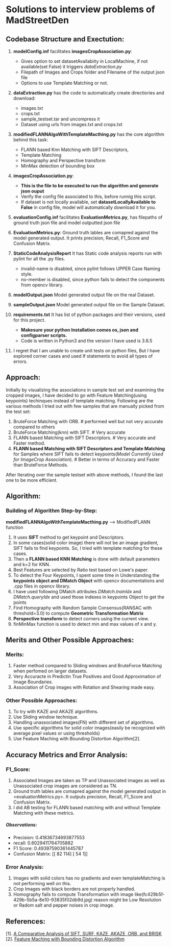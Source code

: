 # Solutions to interview problems of MadStreetDen

## Codebase Structure and Exectution:
1. **modelConfig.inf** facilitates **imagesCropAssociation.py**:
	- Gives option to set datasetAvailabiity in LocalMachine, if not available(set False) it triggers *dataExtraction.py*
	- Filepath of Images and Crops folder and Filename of the output json file
	- Options to use Template Matching or not.

2. **dataExtraction.py** has the code to automatically create directiories and download:
	* images.txt
	* crops.txt
	* sample_testset.tar and uncompress it
	* Dataset using urls from images.txt and crops.txt
	
3. **modifiedFLANNAlgoWithTemplateMacthing.py** has the core algorithm behind this task:
	- FLANN based Knn Matching with SIFT Descriptors,
	- Template Matching
	- Homography and Perspective transform
	- MinMax detection of bounding box

4. **imagesCropAssociation.py**:
	- **This is the file to be executed to run the algorithm and generate json ouput**
	- Verify the config file associated to this, before runnig this script.
	- If dataset is not locally available, set **datasetLocallyAvailable to False** in config file, model will automatically download it for you.
	
5. **evaluationConfig.inf**	facilitates **EvaluationMetrics.py**, has filepaths of ground truth json file and model outputted json file

6. **EvaluationMetrics.py**: Ground truth lables are comapred against the model generated output. It prints precision, Recall, F1_Score and Confusion Matrix.

7. **StaticCodeAnalysisReport** It has Static code analysis reports run with pylint for all the .py files.
	- invalid-name is disabled, since pylint follows UPPER Case Naming style.
	- no-member is disabled, since python fails to detect the components from opencv library.

8. **modelOutput.json** Model generated output file on the real Dataset.

9. **sampleOutput.json** Model generated output file on the Sample Dataset.

10. **requirements.txt** It has list of python packages and their versions, used for this project. 
	- **Makesure your python Installation comes os, json and configparser scripts.**
	- Code is written in Python3 and the version I have used is 3.6.5
	
11. I regret that I am unable to create unit tests on python files, But I have explored corner cases and used If statements to avoid all types of errors.

## Approach:
Initially by visualizing the associations in sample test set and examining the cropped images, I have decided to go with Feature Matching(using keypoints) techinques instead of template matching. Following are the various methods I tried out with few samples that are manually picked from the test set:
1. BruteForce Matching with ORB. # performed well but not very accurate compared to others
2. BruteForce Matching(knn) with SIFT. # Very accurate
3. FLANN based Matching with SIFT Descriptors. # Very accurate and Faster method.
4. **FLANN based Matching with SIFT Descriptors and Template Matching** for Samples where SIFT fails to detect keypoints(*Model Currently Used for ImageCrop Association*). # Better in terms of Accuracy and Faster than BruteForce Methods.

After Iterating over the sample testset with above methods, I found the last one to be more efficient.

## Algorithm:

### Building of Algorithm Step-by-Step:
**modifiedFLANNAlgoWithTemplateMacthing.py** --> ModifiedFLANN function
1. It uses **SIFT** method to get keypoint and Descriptors.
2. In some cases(solid color image) there will not be an image gradient, SIFT fails to find keypoints. So, I tried with template matching for these cases.
3. Then a **FLANN based KNN Matching** is done with default parameters and k=2 for KNN.
4. Best Features are selected by Ratio test based on Lowe's paper.
5. To detect the Four Keypoints, I spent some time in Understanding the **keypoints object and DMatch Object** with opencv documentations and .cpp files in opencv library.
6. I have used following DMatch attributes *DMatch.trainIdx* and *DMatch.queryIdx* and used those indexes in keypoints Object to get the points
7. Find Homography with Random Sample Consensus(RANSAC with threshold=3.0) to compute **Geometric Transformation Matrix**
8. **Perspective transform** to detect corners using the current view.
9. finMinMax function is used to detect min and max values of x and y.

## Merits and Other Possible Approaches:

### Merits:
1. Faster method compared to Sliding windows and BruteForce Matching when perfomed on larger datasets.
2. Very Accuracte in Predictin True Positives and Good Approximation of Image Boundaries.
3. Association of Crop images with Rotation and Shearing made easy.

### Other Possible Approaches:
1. To try with KAZE and AKAZE algorithms.
2. Use Sliding window technique.
3. Handling unassociated images(FN) with different set of algorithms.
4. Use specific algorithms for solid color images(easily be recognized with average pixel values or using thresholds)
5. Use Feature Maching with Bounding Distortion Algorithm[2].

## Accuracy Metrics and Error Analysis:

### F1_Score:
1. Associated Images are taken as TP and Unassociated images as well as Unassociated crop images are considered as TN.
2. Ground truth lables are comapred against the model generated output in <evaluationMetrics.py>. It outputs precision, Recall, F1_Score and Confusion Matrix.
3. I did AB testing for FLANN based matching with and without Template Matching with these metrics.

##### Observations:
* Precision:  0.41836734693877553
* recall:  0.6029411764705882
* F1 Score: 0.49397590361445787
* Confusion Matrix: [[ 82 114] [ 54   1]]
 
### Error Analysis:
1. Images with solid colors has no gradients and even templateMatching is not performing well on this.
2. Crop Images with black borders are not properly handled.
3. Homography fails to compute Transformation with image like(fc429b5f-429b-5b5a-8e10-93835f02db9d.jpg) reason might be Low Resolution or Radom salt and pepper noises in crop image.

## References:
[1]. [A Comparative Analysis of SIFT, SURF, KAZE, AKAZE, ORB, and BRISK](https://ieeexplore.ieee.org/stamp/stamp.jsp?arnumber=8346440)
[2]. [Feature Maching with Bounding Distortion Algorithm](http://www.weizmann.ac.il/math/ronen/sites/math.ronen/files/uploads/lipman_et_al_-_feature_matching_with_bounded_distortion.pdf)